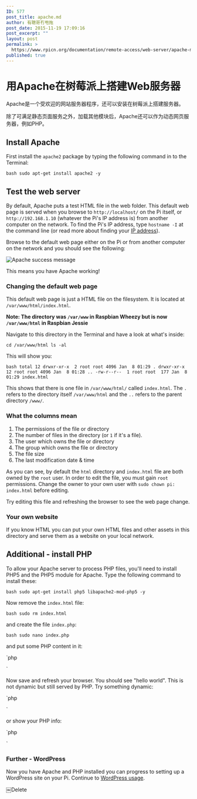 ```yaml
---
ID: 577
post_title: apache.md
author: 有聰哥冇甩拖
post_date: 2015-11-19 17:09:16
post_excerpt: ""
layout: post
permalink: >
  https://www.rpicn.org/documentation/remote-access/web-server/apache-md/
published: true
---
```

# 用Apache在树莓派上搭建Web服务器

Apache是一个受欢迎的网站服务器程序，还可以安装在树莓派上搭建服务器。

除了可满足静态页面服务之外，加载其他模块后，Apache还可以作为动态网页服务器，例如PHP。

## Install Apache

First install the `apache2` package by typing the following command in to the Terminal:

`bash
sudo apt-get install apache2 -y`

## Test the web server

By default, Apache puts a test HTML file in the web folder. This default web page is served when you browse to `http://localhost/` on the Pi itself, or `http://192.168.1.10` (whatever the Pi's IP address is) from another computer on the network. To find the Pi's IP address, type `hostname -I` at the command line (or read more about finding your [IP address][1]).

Browse to the default web page either on the Pi or from another computer on the network and you should see the following:

![Apache success message][2]

This means you have Apache working!

### Changing the default web page

This default web page is just a HTML file on the filesystem. It is located at `/var/www/html/index.html`.

**Note: The directory was `/var/www` in Raspbian Wheezy but is now `/var/www/html` in Raspbian Jessie**

Navigate to this directory in the Terminal and have a look at what's inside:

`cd /var/www/html
ls -al`

This will show you:

`bash
total 12
drwxr-xr-x  2 root root 4096 Jan  8 01:29 .
drwxr-xr-x 12 root root 4096 Jan  8 01:28 ..
-rw-r--r--  1 root root  177 Jan  8 01:29 index.html`

This shows that there is one file in `/var/www/html/` called `index.html`. The `.` refers to the directory itself `/var/www/html` and the `..` refers to the parent directory `/www/`.

### What the columns mean

1.  The permissions of the file or directory
2.  The number of files in the directory (or `1` if it's a file).
3.  The user which owns the file or directory
4.  The group which owns the file or directory
5.  The file size
6.  The last modification date & time

As you can see, by default the `html` directory and `index.html` file are both owned by the `root` user. In order to edit the file, you must gain `root` permissions. Change the owner to your own user with `sudo chown pi: index.html` before editing.

Try editing this file and refreshing the browser to see the web page change.

### Your own website

If you know HTML you can put your own HTML files and other assets in this directory and serve them as a website on your local network.

## Additional - install PHP

To allow your Apache server to process PHP files, you'll need to install PHP5 and the PHP5 module for Apache. Type the following command to install these:

`bash
sudo apt-get install php5 libapache2-mod-php5 -y`

Now remove the `index.html` file:

`bash
sudo rm index.html`

and create the file `index.php`:

`bash
sudo nano index.php`

and put some PHP content in it:

`php
<?php echo "hello world"; ?>`

Now save and refresh your browser. You should see "hello world". This is not dynamic but still served by PHP. Try something dynamic:

`php
<?php echo date('Y-m-d H:i:s'); ?>`

or show your PHP info:

`php
<?php phpinfo(); ?>`

### Further - WordPress

Now you have Apache and PHP installed you can progress to setting up a WordPress site on your Pi. Continue to [WordPress usage][3].

￼Delete

 [1]: ../../../troubleshooting/hardware/networking/ip-address.md
 [2]: https://github.com/rpicn/documentation/raw/master/remote-access/web-server/images/apache-it-works.png
 [3]: ../../../usage/wordpress/README.md